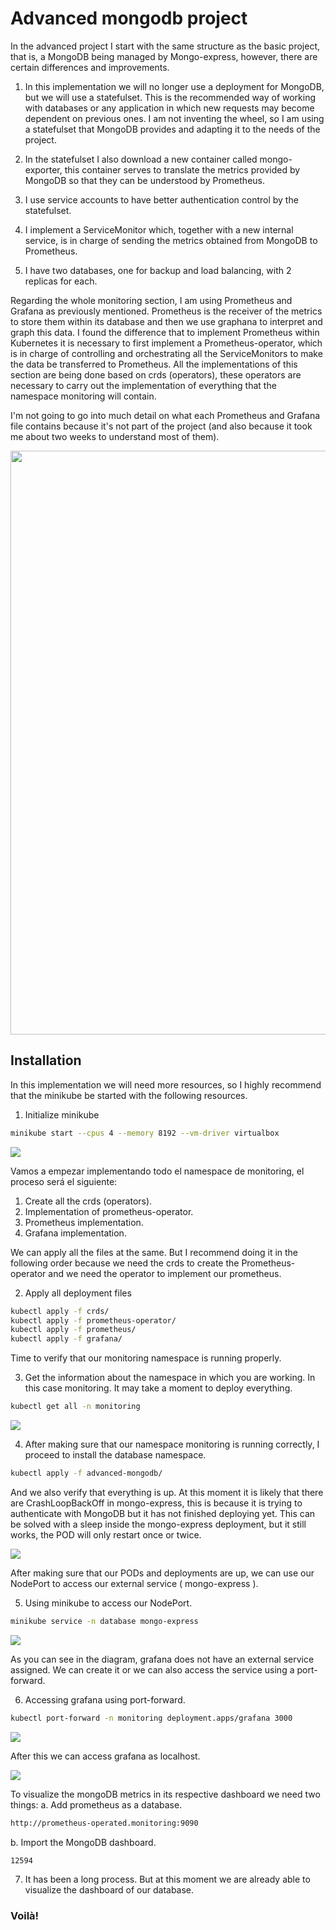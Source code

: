 # Advanced mongodb project
In the advanced project I start with the same structure as the basic project, that is, a MongoDB being managed by Mongo-express, however, there are certain differences and improvements.

1. In this implementation we will no longer use a deployment for MongoDB, but we will use a statefulset. This is the recommended way of working with databases or any application in which new requests may become dependent on previous ones. I am not inventing the wheel, so I am using a statefulset that MongoDB provides and adapting it to the needs of the project.

2. In the statefulset I also download a new container called mongo-exporter, this container serves to translate the metrics provided by MongoDB so that they can be understood by Prometheus.

3. I use service accounts to have better authentication control by the statefulset.

4. I implement a ServiceMonitor which, together with a new internal service, is in charge of sending the metrics obtained from MongoDB to Prometheus.

5. I have two databases, one for backup and load balancing, with 2 replicas for each.

Regarding the whole monitoring section, I am using Prometheus and Grafana as previously mentioned.
Prometheus is the receiver of the metrics to store them within its database and then we use graphana to interpret and graph this data. I found the difference that to implement Prometheus within Kubernetes it is necessary to first implement a Prometheus-operator, which is in charge of controlling and orchestrating all the ServiceMonitors to make the data be transferred to Prometheus. All the implementations of this section are being done based on crds (operators), these operators are necessary to carry out the implementation of everything that the namespace monitoring will contain.

I'm not going to go into much detail on what each Prometheus and Grafana file contains because it's not part of the project (and also because it took me about two weeks to understand most of them).

<p align="center">
<img src=assets/advanced-project-diagram.png width="1055" height="934">
</p>

## Installation
In this implementation we will need more resources, so I highly recommend that the minikube be started with the following resources.

1. Initialize minikube
```bash
minikube start --cpus 4 --memory 8192 --vm-driver virtualbox
```
![](assets/minikube-start.gif)

Vamos a empezar implementando todo el namespace de monitoring, el proceso será el siguiente:

1. Create all the crds (operators).
2. Implementation of prometheus-operator.
3. Prometheus implementation.
4. Grafana implementation.

We can apply all the files at the same. But I recommend doing it in the following order because we need the crds to create the Prometheus-operator and we need the operator to implement our prometheus.

2. Apply all deployment files
```bash
kubectl apply -f crds/
kubectl apply -f prometheus-operator/
kubectl apply -f prometheus/
kubectl apply -f grafana/
```

Time to verify that our monitoring namespace is running properly.

3. Get the information about the namespace in which you are working. In this case monitoring. It may take a moment to deploy everything.

```bash
kubectl get all -n monitoring
```

![](assets/kubectl-getall-monitoring.gif)

4. After making sure that our namespace monitoring is running correctly, I proceed to install the database namespace.

```bash
kubectl apply -f advanced-mongodb/
```
And we also verify that everything is up. At this moment it is likely that there are CrashLoopBackOff in mongo-express, this is because it is trying to authenticate with MongoDB but it has not finished deploying yet. This can be solved with a sleep inside the mongo-express deployment, but it still works, the POD will only restart once or twice.

![](assets/kubectl-getall-database.gif)

After making sure that our PODs and deployments are up, we can use our NodePort to access our external service ( mongo-express ).

5. Using minikube to access our NodePort.

```bash
minikube service -n database mongo-express
```
![](assets/minikube-service-mongoexpress.gif)

As you can see in the diagram, grafana does not have an external service assigned. We can create it or we can also access the service using a port-forward.

6. Accessing grafana using port-forward.

```bash
kubectl port-forward -n monitoring deployment.apps/grafana 3000
```
![](assets/kubectl-portforward.gif)

After this we can access grafana as localhost.

![](assets/grafana-login.gif)

To visualize the mongoDB metrics in its respective dashboard we need two things:
a. Add prometheus as a database.

```bash
http://prometheus-operated.monitoring:9090
```

b. Import the MongoDB dashboard.
```bash
12594 
```
7. It has been a long process. But at this moment we are already able to visualize the dashboard of our database.



### Voilà!